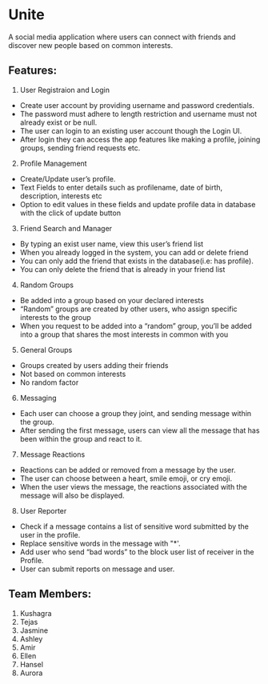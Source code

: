 # Unite #
A social media application where users can connect with friends and discover new people based on common interests.


## Features: ##
1) User Registraion and Login
* Create user account by providing username and password credentials.
* The password must adhere to length restriction and username must not already exist or be null.
* The user can login to an existing user account though the Login UI.
* After login they can access the app features like making a profile, joining groups, sending friend requests etc.

2) Profile Management
* Create/Update user’s profile. 
* Text Fields to enter details such as profilename, date of birth, description, interests etc
* Option to edit values in these fields and update profile data in database with the click of update button

3) Friend Search and Manager
* By typing an exist user name, view this user’s friend list
* When you already logged in the system, you can add or delete friend
* You can only add the friend that exists in the database(i.e: has profile). 
* You can only delete the friend that is already in your friend list

4) Random Groups
* Be added into a group based on your declared interests
* “Random” groups are created by other users, who assign specific interests to the group
* When you request to be added into a “random” group, you’ll be added into a group that shares the most interests in common with you

5) General Groups
* Groups created by users adding their friends
* Not based on common interests
* No random factor

6) Messaging
* Each user can choose a group they joint, and sending message within the group. 
* After sending the first message, users can view all the message that has been within the group and react to it.

7) Message Reactions
* Reactions can be added or removed from a message by the user.
* The user can choose between a heart, smile emoji, or cry emoji.
* When the user views the message, the reactions associated with the message will also be displayed.

8) User Reporter
* Check if a message contains a list of sensitive word submitted by the user in the profile.
* Replace sensitive words in the message with "*'.
* Add user who send “bad words” to the block user list of receiver in the Profile.
* User can submit reports on message and user.

## Team Members: ##
1) Kushagra
2) Tejas
3) Jasmine
4) Ashley
5) Amir
6) Ellen
7) Hansel
8) Aurora
